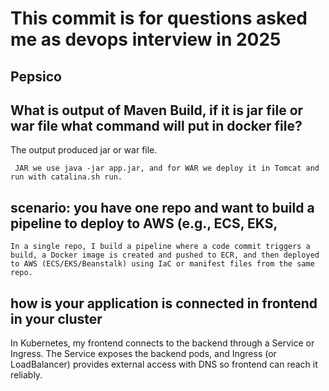 # This commit is for questions asked me as devops interview in 2025

## Pepsico

## What is output of Maven Build, if it is jar file or war file what command will put in docker file?

The output produced jar or war file.

``` JAR we use java -jar app.jar, and for WAR we deploy it in Tomcat and run with catalina.sh run.``` 

## scenario: you have one repo and want to build a pipeline to deploy to AWS (e.g., ECS, EKS, 

``` In a single repo, I build a pipeline where a code commit triggers a build, a Docker image is created and pushed to ECR, and then deployed to AWS (ECS/EKS/Beanstalk) using IaC or manifest files from the same repo. ```  

## how is your application is connected in frontend in your cluster

In Kubernetes, my frontend connects to the backend through a Service or Ingress. The Service exposes the backend pods, and Ingress (or LoadBalancer) provides external access with DNS so frontend can reach it reliably.
